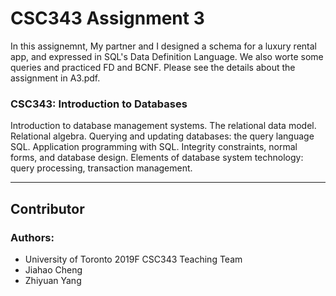 # CSC343 Assignment 3
In this assignemnt, My partner and I designed a schema for a luxury rental app, and expressed in SQL's Data Definition Language. We also worte some queries and practiced FD and BCNF.
Please see the details about the assignment in A3.pdf.

### CSC343: Introduction to Databases
Introduction to database management systems. The relational data model. Relational algebra. Querying and updating databases: the query language SQL. Application programming with SQL. Integrity constraints, normal forms, and database design. Elements of database system technology: query processing, transaction management.

----
## Contributor
### Authors:
* University of Toronto 2019F CSC343 Teaching Team
* Jiahao Cheng
* Zhiyuan Yang
